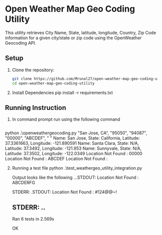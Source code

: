 # Open Weather Map Geo Coding Utility

This utility retrieves City Name, State, latitude, longitude, Country, Zip Code information for a given city/state or zip code using the OpenWeather Geocoding API.

## Setup

1. Clone the repository:
   ```bash
   git clone https://github.com/Mrunal27/open-weather-map-geo-coding-utility.git
   cd open-weather-map-geo-coding-utility
2. Install Dependencies
    pip install -r requirements.txt

## Running Instruction
1. In command prompt run using the following command
   ```bash
  python .\openweathergeocoding.py "San Jose, CA", "95050", "94087", "00000", "ABCDEF", " "
  Name: San Jose, State: California, Latitude: 37.3361663, Longitude: -121.890591
  Name: Santa Clara, State: N/A, Latitude: 37.3492, Longitude: -121.953
  Name: Sunnyvale, State: N/A, Latitude: 37.3502, Longitude: -122.0349
  Location Not Found : 00000
  Location Not Found : ABCDEF
  Location Not Found :     
  
2. Running a test file
    python .\test_weathergeo_utility_integration.py

    Output looks like the following
    ...STDOUT: Location Not Found : ABCDERFG

    STDERR: 
   .STDOUT: Location Not Found : #124@@~!

   STDERR: 
   ..
   ----------------------------------------------------------------------
   Ran 6 tests in 2.569s

   OK
   

